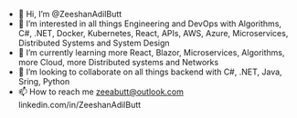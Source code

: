 - 👋 Hi, I’m @ZeeshanAdilButt
- 👀 I’m interested in all things Engineering and DevOps with Algorithms, C#, .NET, Docker, Kubernetes, React, APIs, AWS, Azure, Microservices, Distributed Systems and System Design
- 🌱 I’m currently learning more React, Blazor, Microservices, Algorithms, more Cloud, more Distributed systems and Networks
- 💞️ I’m looking to collaborate on all things backend with C#, .NET, Java, Sring, Python
- 📫 How to reach me zeeabutt@outlook.com linkedin.com/in/ZeeshanAdilButt

<!---
ZeeshanAdilButt/ZeeshanAdilButt is a ✨ special ✨ repository because its `README.md` (this file) appears on your GitHub profile.
You can click the Preview link to take a look at your changes.
--->
